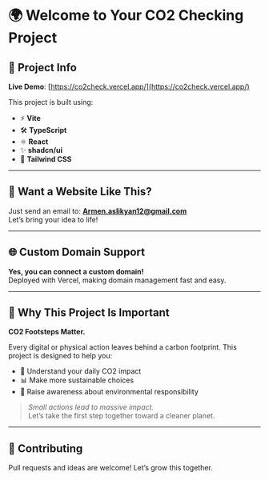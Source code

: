 
# 🌍 Welcome to Your CO2 Checking Project

## 🔗 Project Info

**Live Demo**: [https://co2check.vercel.app/](https://co2check.vercel.app/)

This project is built using:

- ⚡ **Vite**
- 🛠️ **TypeScript**
- ⚛️ **React**
- ✨ **shadcn/ui**
- 🎨 **Tailwind CSS**

---

## 📩 Want a Website Like This?

Just send an email to: **Armen.aslikyan12@gmail.com**  
Let’s bring your idea to life!

---

## 🌐 Custom Domain Support

**Yes, you can connect a custom domain!**  
Deployed with Vercel, making domain management fast and easy.

---

## 🚨 Why This Project Is Important

**CO2 Footsteps Matter.**

Every digital or physical action leaves behind a carbon footprint. This project is designed to help you:

- 🌱 Understand your daily CO2 impact  
- 📊 Make more sustainable choices  
- 🧠 Raise awareness about environmental responsibility

> _Small actions lead to massive impact._  
> Let’s take the first step together toward a cleaner planet.

---

## 🙌 Contributing

Pull requests and ideas are welcome! Let’s grow this together.
